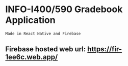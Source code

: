 # INFO-I400/590 Gradebook Application
    Made in React Native and Firebase

## Firebase hosted web url: https://fir-1ee6c.web.app/
